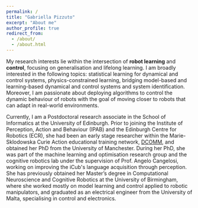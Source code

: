 ```yaml
---
permalink: /
title: "Gabriella Pizzuto"
excerpt: "About me"
author_profile: true
redirect_from: 
  - /about/
  - /about.html
---
```


My research interests lie within the intersection of **robot learning** and **control**, focusing on generalisation and lifelong learning. I am broadly interested in the following topics: statistical learning for dynamical and control systems, physics-constrained learning, bridging model-based and learning-based dynamical and control systems and system identification. Moreover, I am passionate about deploying algorithms to control the dynamic behaviour of robots with the goal of moving closer to robots that can adapt in real-world environments.

Currently, I am a Postdoctoral research associate in the School of Informatics at the University of Edinburgh. Prior to joining the Institute of Perception, Action and Behaviour (IPAB) and the Edinburgh Centre for Robotics (ECR), she had been an early stage researcher within the Marie-Sklodowska Curie Action educational training network, [DCOMM](http://www.dcomm.eu/), and obtained her PhD from the University of Manchester. During her PhD, she was part of the machine learning and optimisation research group and the cognitive robotics lab under the supervision of Prof. Angelo Cangelosi, working on improving the iCub's language acquisition through perception.  She has previously obtained her Master’s degree in Computational Neuroscience and Cognitive Robotics at the University of Birmingham, where she worked mostly on model learning and control applied to robotic manipulators, and graduated as an electrical engineer from the University of Malta, specialising in control and electronics.


